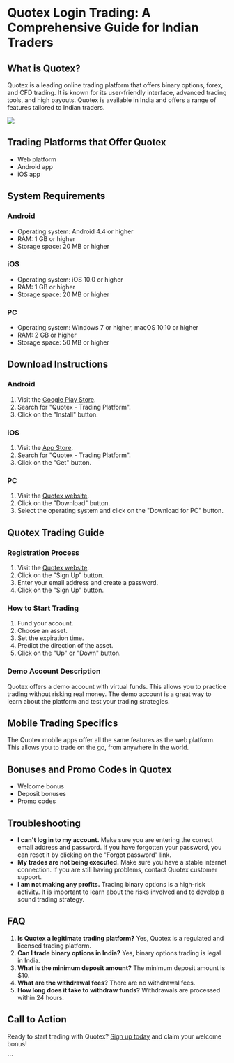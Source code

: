 # Quotex Login Trading: A Comprehensive Guide for Indian Traders

## What is Quotex?

Quotex is a leading online trading platform that offers binary options,
forex, and CFD trading. It is known for its user-friendly interface,
advanced trading tools, and high payouts. Quotex is available in India
and offers a range of features tailored to Indian traders.

[![](https://static.quotex.io/files/3_en/300_250.jpg)](https://traff.sbs/brokerqxlid)

## Trading Platforms that Offer Quotex

-   Web platform
-   Android app
-   iOS app

## System Requirements

### Android

-   Operating system: Android 4.4 or higher
-   RAM: 1 GB or higher
-   Storage space: 20 MB or higher

### iOS

-   Operating system: iOS 10.0 or higher
-   RAM: 1 GB or higher
-   Storage space: 20 MB or higher

### PC

-   Operating system: Windows 7 or higher, macOS 10.10 or higher
-   RAM: 2 GB or higher
-   Storage space: 50 MB or higher

## Download Instructions

### Android

1.  Visit the [Google Play
    Store](\%22https://play.google.com/store/apps/details?id=com.binary.quotex\%22).
2.  Search for "Quotex - Trading Platform".
3.  Click on the "Install" button.

### iOS

1.  Visit the [App
    Store](\%22https://apps.apple.com/in/app/quotex-trading-platform/id1470585222\%22).
2.  Search for "Quotex - Trading Platform".
3.  Click on the "Get" button.

### PC

1.  Visit the [Quotex website](\%22https://quotex.io/en\%22).
2.  Click on the "Download" button.
3.  Select the operating system and click on the "Download for PC"
    button.

## Quotex Trading Guide

### Registration Process

1.  Visit the [Quotex
    website](\%22https://traff.sbs/brokerqxsignup\%22).
2.  Click on the "Sign Up" button.
3.  Enter your email address and create a password.
4.  Click on the "Sign Up" button.

### How to Start Trading

1.  Fund your account.
2.  Choose an asset.
3.  Set the expiration time.
4.  Predict the direction of the asset.
5.  Click on the "Up" or "Down" button.

### Demo Account Description

Quotex offers a demo account with virtual funds. This allows you to
practice trading without risking real money. The demo account is a great
way to learn about the platform and test your trading strategies.

## Mobile Trading Specifics

The Quotex mobile apps offer all the same features as the web platform.
This allows you to trade on the go, from anywhere in the world.

## Bonuses and Promo Codes in Quotex

-   Welcome bonus
-   Deposit bonuses
-   Promo codes

## Troubleshooting

-   **I can\'t log in to my account.** Make sure you are entering the
    correct email address and password. If you have forgotten your
    password, you can reset it by clicking on the "Forgot
    password" link.
-   **My trades are not being executed.** Make sure you have a stable
    internet connection. If you are still having problems, contact
    Quotex customer support.
-   **I am not making any profits.** Trading binary options is a
    high-risk activity. It is important to learn about the risks
    involved and to develop a sound trading strategy.

## FAQ

1.  **Is Quotex a legitimate trading platform?** Yes, Quotex is a
    regulated and licensed trading platform.
2.  **Can I trade binary options in India?** Yes, binary options trading
    is legal in India.
3.  **What is the minimum deposit amount?** The minimum deposit amount
    is \$10.
4.  **What are the withdrawal fees?** There are no withdrawal fees.
5.  **How long does it take to withdraw funds?** Withdrawals are
    processed within 24 hours.

## Call to Action

Ready to start trading with Quotex? [Sign up
today](\%22https://traff.sbs/brokerqxsignup\%22) and claim your welcome
bonus!

\`\`\`

